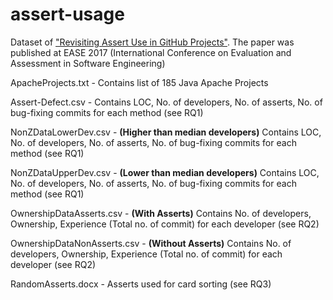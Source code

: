 # assert-usage
Dataset of <a href="https://docs.wixstatic.com/ugd/775ac2_020e927464694320b273159d81878e07.pdf" target="_blank">"Revisiting Assert Use in GitHub Projects"</a>. The paper was published at EASE 2017  (International Conference on Evaluation and Assessment in Software Engineering) 

ApacheProjects.txt - Contains list of 185 Java Apache Projects

Assert-Defect.csv -  Contains LOC, No. of developers, No. of asserts, No. of bug-fixing commits for each method (see RQ1)

NonZDataLowerDev.csv - **(Higher than median developers)** Contains LOC, No. of developers, No. of asserts, No. of bug-fixing commits for each method (see RQ1)

NonZDataUpperDev.csv - **(Lower than median developers)** Contains LOC, No. of developers, No. of asserts, No. of bug-fixing commits for each method (see RQ1)

OwnershipDataAsserts.csv - **(With Asserts)** Contains No. of developers, Ownership, Experience (Total no. of commit) for each developer (see RQ2)

OwnershipDataNonAsserts.csv - **(Without Asserts)** Contains No. of developers, Ownership, Experience (Total no. of commit) for each developer (see RQ2)

RandomAsserts.docx - Asserts used for card sorting (see RQ3)